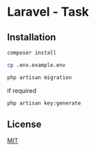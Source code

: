 # Laravel - Task

## Installation

```bash
composer install
```
```bash
cp .env.example.env
```

```bash
php artisan migration
```

if required
```bash
php artisan key:generate
```

## License

[MIT](https://choosealicense.com/licenses/mit/)
